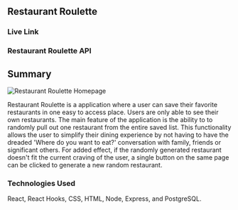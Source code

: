 ## Restaurant Roulette

### Live Link

### Restaurant Roulette API

## Summary

![Restaurant Roulette Homepage](https://i.imgur.com/QwfS6Wa.jpg)

Restaurant Roulette is a application where a user can save their favorite restaurants in one easy to access place. Users are only able to see their own restaurants. The main feature of the application is the ability to to randomly pull out one restaurant from the entire saved list. This functionality allows the user to simplify their dining experience by not having to have the dreaded 'Where do you want to eat?' conversation with family, friends or significant others. For added effect, if the randomly generated restaurant doesn't fit the current craving of the user, a single button on the same page can be clicked to generate a new random restaurant.

### Technologies Used

React, React Hooks, CSS, HTML, Node, Express, and PostgreSQL.